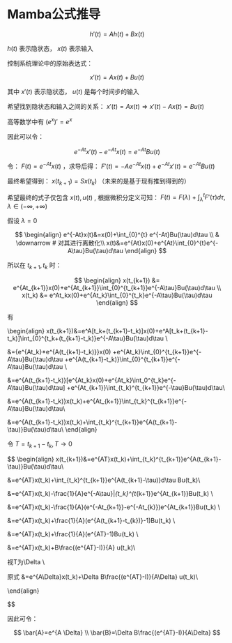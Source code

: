# Mamba公式推导

$$
h'(t)=Ah(t)+Bx(t)
$$

$h(t)$ 表示隐状态， $x(t)$ 表示输入

控制系统理论中的原始表达式：

$$
x'(t)=Ax(t)+Bu(t)
$$

其中 $x'(t)$ 表示隐状态， $u(t)$ 是每个时间步的输入

希望找到隐状态和输入之间的关系： $x'(t)=Ax(t) \Rightarrow x'(t)-Ax(t)=Bu(t)$

高等数学中有 $(e^{x})'=e^{x}$

因此可以令：

$$
e^{-At}x'(t)-e^{-At}x(t)=e^{-At}Bu(t)
$$

令： $F(t)=e^{-At}x(t)$ ，求导后得： $F'(t)=-Ae^{-At}x(t)+e^{-At}x'(t)=e^{-At}Bu(t)$

最终希望得到： $x(t_{k+1})=Sx(t_k)$ （未来的是基于现有推到得到的）

希望最终的式子仅包含 $x(t),u(t)$ , 根据微积分定义可知： $F(t)=F(\lambda)+\int_{\lambda }^{t} F'(\tau )d \tau, \lambda \in (-\infty, +\infty)$

假设 $\lambda=0$

$$
\begin{align}
e^{-At}x(t)&=x(0)+\int_{0}^{t} e^{-At}Bu(\tau)d\tau \\
& \downarrow  # 对其进行离散化\\
x(t)&=e^{At}x(0)+e^{At}\int_{0}^{t}e^{-A\tau}Bu(\tau)d\tau
\end{align}
$$

所以在 $t_{k+1},t_k$ 时：

$$
\begin{align}
x(t_{k+1}) &= e^{At_{k+1}}x(0)+e^{At_{k+1}}\int_{0}^{t_{k+1}}e^{-A\tau}Bu(\tau)d\tau \\
x(t_k) &= e^At_kx(0)+e^{At_k}\int_{0}^{t_k}e^{-A\tau}Bu(\tau)d\tau
\end{align}
$$

有

\begin{align}
x(t_{k+1})&=e^A[t_k+(t_{k+1}-t_k)]x(0)+e^A[t_k+(t_{k+1}-t_k)]\int_{0}^{t_k+(t_{k+1}-t_k)}e^{-A\tau}Bu(\tau)d\tau \\

&={e^{At_k}*e^{A(t_{k+1}-t_k)}}x(0)
+e^{At_k}\int_{0}^{t_{k+1}}e^{-A\tau}Bu(\tau)d\tau
+e^{A(t_{k+1}-t_k)}\int_{0}^{t_{k+1}}e^{-A\tau}Bu(\tau)d\tau \\

&=e^{A(t_{k+1}-t_k)}[e^{At_k}x(0)+e^{At_k}\int_0^{t_k}e^{-A\tau}Bu(\tau)d\tau]
+e^{At_{k+1}}\int_{t_k}^{t_{k+1}}e^{-\tau}Bu(\tau)d\tau\\

&=e^{A(t_{k+1}-t_k)}x(t_k)+e^{At_{k+1}}\int_{t_k}^{t_{k+1}}e^{-A\tau}Bu(\tau)d\tau\\

&=e^{A(t_{k+1}-t_k)}x(t_k)+\int_{t_k}^{t_{k+1}}e^{A(t_{k+1}-\tau)}Bu(\tau)d\tau\\
\end{align}


令 $T=t_{k+1}-t_k, T \rightarrow0$

$$
\begin{align}
x(t_{k+1})&=e^{AT}x(t_k)+\int_{t_k}^{t_{k+1}}e^{A(t_{k+1}-\tau)}Bu(\tau)d\tau\\

&=e^{AT}x(t_k)+\int_{t_k}^{t_{k+1}}e^{A(t_{k+1}-\tau)}d\tau Bu(t_k)\\

&=e^{AT}x(t_k)-\frac{1}{A}e^{-A\tau}|_{t_k}^{t_{k+1}}e^{At_{k+1}}Bu(t_k) \\

&=e^{AT}x(t_k)-\frac{1}{A}(e^{-At_{k+1}}-e^{-At_{k}})e^{At_{k+1}}Bu(t_k) \\

&=e^{AT}x(t_k)+\frac{1}{A}(e^{A(t_{k+1}-t_{k})}-1)Bu(t_k) \\

&=e^{AT}x(t_k)+\frac{1}{A}(e^{AT}-1)Bu(t_k) \\

&=e^{AT}x(t_k)+B\frac{(e^{AT}-I)}{A} u(t_k)\\

视T为\Delta \\

原式 &=e^{A\Delta}x(t_k)+\Delta B\frac{(e^{AT}-I)}{A\Delta} u(t_k)\\

\end{align}

$$

因此可令：

$$
\bar{A}=e^{A \Delta} \\
\bar{B}=\Delta B\frac{(e^{AT}-I)}{A\Delta}
$$
